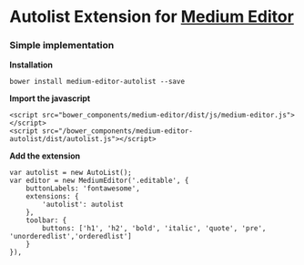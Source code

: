 # Autolist Extension for [Medium Editor](https://github.com/yabwe/medium-editor)
### Simple implementation
**Installation**
```
bower install medium-editor-autolist --save
```

**Import the javascript**

```
<script src="bower_components/medium-editor/dist/js/medium-editor.js"></script>
<script src="/bower_components/medium-editor-autolist/dist/autolist.js"></script>
```
**Add the extension**

```
var autolist = new AutoList();
var editor = new MediumEditor('.editable', {
    buttonLabels: 'fontawesome',
    extensions: {
        'autolist': autolist
    }, 
    toolbar: {
        buttons: ['h1', 'h2', 'bold', 'italic', 'quote', 'pre', 'unorderedlist','orderedlist']
    }
}),
```


